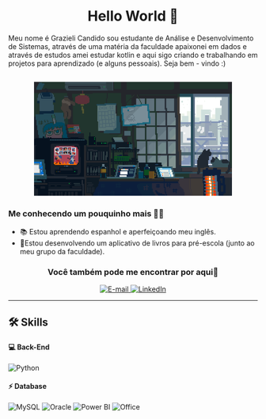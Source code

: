 
<h1 align="center">
  Hello World 👋
</h1>
<div>
Meu nome é Grazieli Candido sou estudante de Análise e Desenvolvimento de Sistemas, através de uma matéria da faculdade apaixonei em dados e através de estudos amei estudar kotlin e aqui sigo criando e trabalhando em projetos para aprendizado (e alguns pessoais). Seja bem - vindo :) 
</div >

##
<p align="center">
<img height="230em" src="https://github.com/grazicandido/grazicandido/blob/main/fundo%20image.gif"/>
</p>

### Me conhecendo um pouquinho mais 👩‍💻



- 📚 Estou aprendendo espanhol e aperfeiçoando meu inglês.
- 📱Estou desenvolvendo um aplicativo de livros para pré-escola (junto ao meu grupo da faculdade).

<h3 align= "center">
Você também pode me encontrar por aqui👥  
</h3>
<p align="center">
<a href="mailto:candido.grazi8@gmail.com">
<img src="https://img.shields.io/badge/Gmail-D14836?style=for-the-badge&logo=gmail&logoColor=white" alt="E-mail">
</a>
<a href="https://www.linkedin.com/in/grazieli-candido-a90836217/"><img src="https://img.shields.io/badge/LinkedIn-0077B5?style=for-the-badge&logo=linkedin&logoColor=white" alt="LinkedIn">
</a>
</p>

---

## 🛠 Skills

#### 💻 Back-End

![Python](https://img.shields.io/badge/Python-FFD43B?style=for-the-badge&logo=python&logoColor=blue)

#### ⚡ Database

![MySQL](https://img.shields.io/badge/MySQL-005C84?style=for-the-badge&logo=mysql&logoColor=white)
![Oracle](https://img.shields.io/badge/Oracle-F80000?style=for-the-badge&logo=Oracle&logoColor=white)
![Power BI](https://img.shields.io/badge/PowerBI-F2C811?style=for-the-badge&logo=Power%20BI&logoColor=white)
![Office](https://img.shields.io/badge/Microsoft_Office-D83B01?style=for-the-badge&logo=microsoft-office&logoColor=white)




